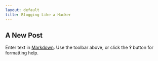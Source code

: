 ```yaml
---
layout: default
title: Blogging Like a Hacker
---
```


## A New Post

Enter text in [Markdown](http://daringfireball.net/projects/markdown/). Use the toolbar above, or click the **?** button for formatting help.
